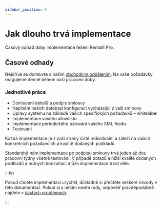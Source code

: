 ```yaml
---
sidebar_position: 8
---
```


# Jak dlouho trvá implementace

Časový odhad doby implementace řešení Rentalit Pro.

## Časové odhady

Nejdříve se domluvte s naším [obchodním oddělením](https://rentalitpro.cz/#kontakt). Na vaše požadavky reagujeme denně během naší pracovní doby.

### Jednotlivé práce

- Domluvení detailů a podpis smlouvy
- Naplnění našich databází konfigurací vycházející z vaší smlouvy
- Úpravy systému na základě vašich specifických požadavků – whitelabel
- Implementace vašeho allowlistu
- Implementace periodického párování vašeho XML feedu
- Testování

Každá implementace je z naší strany čistě individuální a záleží na vašich konkrétních požadavcích a kvalitě dodaných podkladů.

Standardně nám implementace po podpisu smlouvy trvá jeden až dva pracovní týdny včetně testování. V případě dotazů a nižší kvalitě dodaných podkladů a nutných konzultací může implementace trvat déle.

:::tip

Pokud chcete implementaci urychlit, důkladně si přečtěte veškeré návody v této dokumentaci. Pokud si s něčím nevíte rady, odpověď pravděpodobně najdete v [častých problémech](../category/časté-problémy--faq).

:::
